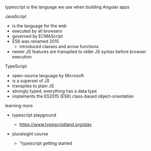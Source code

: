 typescript is the language we use when building Angular apps

JavaScript

- is the language for the web
- executed by all browsers
- governed by ECMAScript
- ES6 was renamed 2015
    - introduced classes and arrow functions
- newer JS features are transpiled to older JS syntax before browser execution

TypeScript

- open-source language by Microsoft
- is a superset of JS
- transpiles to plain JS
- strongly typed, everything has a data type
- implements the ES2015 (ES6) class-based object-orientation

learning more

- typescript playground
    - https://www.typescriptland.org/play

- pluralsight course
    - "typescript getting started